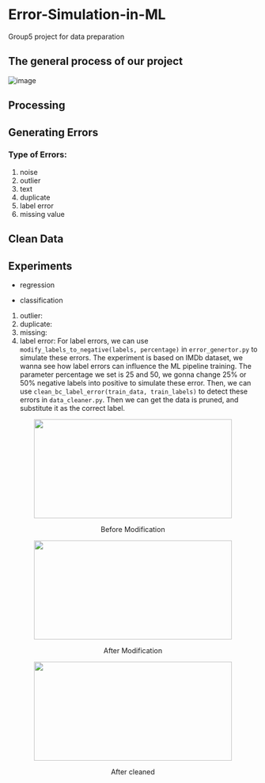 # Error-Simulation-in-ML
Group5 project for data preparation
## The general process of our project 
![image](https://github.com/calvinhaooo/Error-Simulation-in-ML/assets/145265103/968f96a2-f8e9-4fd1-a071-318abfe7beda)

## Processing

## Generating Errors
### Type of Errors:
1. noise
2. outlier
3. text
4. duplicate
5. label error
6. missing value


## Clean Data

## Experiments
* regression


* classification
1. outlier:
2. duplicate: 
3. missing: 
4. label error:
   For label errors, we can use `modify_labels_to_negative(labels, percentage)` in `error_genertor.py` to simulate these errors. The experiment is based on IMDb dataset, we wanna see how label errors can influence the ML pipeline training. The parameter percentage we set is 25 and 50, we gonna change 25% or 50% negative labels into positive to simulate these error. Then, we can use `clean_bc_label_error(train_data, train_labels)` to detect these errors in `data_cleaner.py`. Then we can get the data is pruned, and substitute it as the correct label.

<center class="half">
   <img src="https://github.com/calvinhaooo/Error-Simulation-in-ML/assets/145265103/def394a3-b256-4994-8a13-f28ca7031341" width="400" height="200">
   <p>Before Modification</p>
   <img src="https://github.com/calvinhaooo/Error-Simulation-in-ML/assets/145265103/8382f130-93fd-4326-931a-bd2a4e3af27b" width="400" height="200">
   <p>After Modification</p>
</center>
<center>
   <img src="https://github.com/calvinhaooo/Error-Simulation-in-ML/assets/145265103/e6ce9689-1c1c-40d4-b8d0-af922c4f2586" width="400" height="200">
   <p>After cleaned</p>
</center>










[//]: # (# without bra size)

[//]: # (# AUC Score: 0.8514183711474294)

[//]: # (# Accuracy: 0.7881227981882235)

[//]: # (# Precision: 0.7380110362275406)

[//]: # (# Recall: 0.6226882933203429)

[//]: # (# F1 Score: 0.6628743242436715)

[//]: # (# Confusion Matrix:)

[//]: # (# [[8924  321  288])

[//]: # (#  [1105  968  135])

[//]: # (#  [ 977  121 1070]])

[//]: # ()
[//]: # (# cleaned data)

[//]: # (# AUC Score: 0.8518708069803583)

[//]: # (# Accuracy: 0.7859302995391705)

[//]: # (# Precision: 0.7237415956573389)

[//]: # (# Recall: 0.6371173298094482)

[//]: # (# F1 Score: 0.6692058156810673)

[//]: # (# Confusion Matrix:)

[//]: # (# [[8731  350  392])

[//]: # (#  [1044  990  181])

[//]: # (#  [ 882  124 1194]])

[//]: # ()
[//]: # (# add outlier bra size)

[//]: # (# AUC Score: 0.8511242361643943)

[//]: # (# Accuracy: 0.7862183179723502)

[//]: # (# Precision: 0.7265108824576934)

[//]: # (# Recall: 0.6347286331629108)

[//]: # (# F1 Score: 0.6677928386486712)

[//]: # (# Confusion Matrix:)

[//]: # (# [[8757  323  393])

[//]: # (#  [1074  961  180])

[//]: # (#  [ 880  119 1201]])

[//]: # ()
[//]: # (# log, only text)

[//]: # (# AUC Score: 0.8298759894064216)

[//]: # (# Accuracy: 0.7758496023138105)

[//]: # (# Precision: 0.6936738196258047)

[//]: # (# Recall: 0.6172401446556065)

[//]: # (# F1 Score: 0.6465030296115503)

[//]: # (# Confusion Matrix:)

[//]: # (# [[9608  490  431])

[//]: # (#  [1164 1052  195])

[//]: # (#  [ 965  165 1143]])

[//]: # ()
[//]: # (# AUC Score: 0.8460666033583649)

[//]: # (# Accuracy: 0.7785858294930875)

[//]: # (# Precision: 0.7076563476990462)

[//]: # (# Recall: 0.6382360424106194)

[//]: # (# F1 Score: 0.6658485754518694)

[//]: # (# Confusion Matrix:)

[//]: # (# [[8588  473  412])

[//]: # (#  [ 998 1050  167])

[//]: # (#  [ 890  135 1175]])
